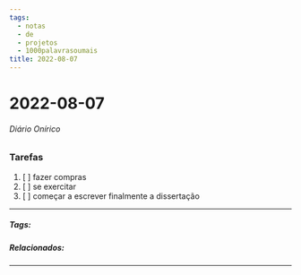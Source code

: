 ```yaml
---
tags:
  - notas
  - de
  - projetos
  - 1000palavrasoumais
title: 2022-08-07  
---
```

# 2022-08-07  
###### Diário Onírico
>


### Tarefas
1. [ ]  fazer compras
2. [ ] se exercitar
3. [ ] começar a escrever finalmente a dissertação 

---

##### Tags:

##### Relacionados: 

---
> 